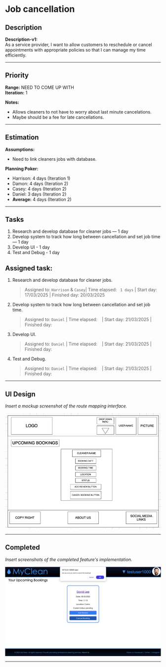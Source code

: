 # Job cancellation

## Description
**Description-v1:**  
As a service provider, I want to allow customers to reschedule or cancel appointments with appropriate policies so that I can manage my time efficiently.

---

## Priority
**Range:**  NEED TO COME UP WITH  
**Iteration:** 1  

**Notes:**  
- Allows cleaners to not have to worry about last minute cancelations.
- Maybe should be a fee for late cancellations.

---

## Estimation
**Assumptions:**  
- Need to link cleaners jobs with database.  

**Planning Poker:**  
- Harrison: 4 days (Iteration 1)  
- Damon: 4 days (Iteration 2) 
- Casey: 4 days (Iteration 2)
- Daniel: 3 days (Iteration 2)
- **Average:** 4 days (Iteration 2) 

---

## Tasks
1. Research and develop database for cleaner jobs — 1 day  
2. Develop system to track how long between cancellation and set job time — 1 day
3. Develop UI - 1 day
4. Test and Debug - 1 day


## Assigned task:
1. Research and develop database for cleaner jobs.
    > Assigned to: `Harrison` & `Casey`| Time elapsed: ` 1 days` | Start day: 17/03/2025 | Finished day: 20/03/2025
2. Develop system to track how long between cancellation and set job time.
    > Assigned to: `Daniel` | Time elapsed: ` ` | Start day: 21/03/2025 | Finished day: 
3. Develop UI.
    > Assigned to: `Daniel` | Time elapsed: ` ` | Start day: 21/03/2025 | Finished day: 
4. Test and Debug.
    > Assigned to: `Daniel` | Time elapsed: ` ` | Start day: 21/03/2025 | Finished day: 

---

## UI Design
*Insert a mockup screenshot of the route mapping interface.*

![cancel booking wireframe](/iterations/images/cancel_booking_wireframe.png)

---

## Completed
*Insert screenshots of the completed feature's implementation.*

![cancel booking](/iterations/images/cancel_booking.png)

---
